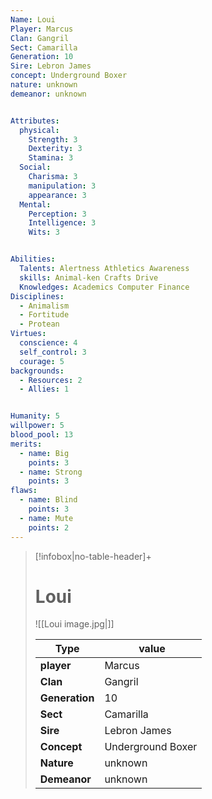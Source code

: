 ```yaml
---
Name: Loui
Player: Marcus
Clan: Gangril
Sect: Camarilla
Generation: 10
Sire: Lebron James
concept: Underground Boxer
nature: unknown
demeanor: unknown


Attributes:
  physical:
    Strength: 3
    Dexterity: 3
    Stamina: 3
  Social:
    Charisma: 3
    manipulation: 3
    appearance: 3
  Mental:
    Perception: 3
    Intelligence: 3
    Wits: 3


Abilities:
  Talents: Alertness Athletics Awareness
  skills: Animal-ken Crafts Drive
  Knowledges: Academics Computer Finance
Disciplines:
  - Animalism
  - Fortitude
  - Protean
Virtues:
  conscience: 4
  self_control: 3
  courage: 5
backgrounds:
  - Resources: 2
  - Allies: 1


Humanity: 5
willpower: 5
blood_pool: 13
merits:
  - name: Big
    points: 3
  - name: Strong
    points: 3
flaws:
  - name: Blind
    points: 3
  - name: Mute
    points: 2
---
```

>[!infobox|no-table-header]+  
># Loui
>![[Loui image.jpg|]]
>
>Type |  value |
> ---|---|
>**player**|Marcus|
>**Clan**|Gangril| 
>**Generation**| 10|  
>**Sect**| Camarilla|  
>**Sire**| Lebron James|  
>**Concept**| Underground Boxer  |
>**Nature**| unknown | 
>**Demeanor**| unknown  |



